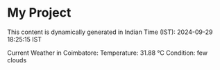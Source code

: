 # My Project

This content is dynamically generated in Indian Time (IST): 2024-09-29 18:25:15 IST


Current Weather in Coimbatore:
Temperature: 31.88 °C
Condition: few clouds
